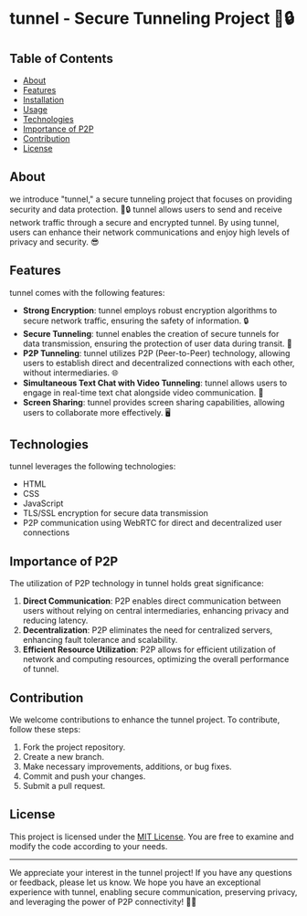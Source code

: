 # tunnel - Secure Tunneling Project 🚄🔒



## Table of Contents

- [About](#about)
- [Features](#features)
- [Installation](#installation)
- [Usage](#usage)
- [Technologies](#technologies)
- [Importance of P2P](#importance-of-p2p)
- [Contribution](#contribution)
- [License](#license)

## About

we introduce "tunnel," a secure tunneling project that focuses on providing security and data protection. 🚄🔒 tunnel allows users to send and receive network traffic through a secure and encrypted tunnel. By using tunnel, users can enhance their network communications and enjoy high levels of privacy and security. 😎

## Features

tunnel comes with the following features:

- **Strong Encryption**: tunnel employs robust encryption algorithms to secure network traffic, ensuring the safety of information. 🔒
- **Secure Tunneling**: tunnel enables the creation of secure tunnels for data transmission, ensuring the protection of user data during transit. 🚀
- **P2P Tunneling**: tunnel utilizes P2P (Peer-to-Peer) technology, allowing users to establish direct and decentralized connections with each other, without intermediaries. 🌐
- **Simultaneous Text Chat with Video Tunneling**: tunnel allows users to engage in real-time text chat alongside video communication. 💬
- **Screen Sharing**: tunnel provides screen sharing capabilities, allowing users to collaborate more effectively. 🖥️

## Technologies

tunnel leverages the following technologies:

- HTML
- CSS
- JavaScript
- TLS/SSL encryption for secure data transmission
- P2P communication using WebRTC for direct and decentralized user connections

## Importance of P2P

The utilization of P2P technology in tunnel holds great significance:

1. **Direct Communication**: P2P enables direct communication between users without relying on central intermediaries, enhancing privacy and reducing latency.
2. **Decentralization**: P2P eliminates the need for centralized servers, enhancing fault tolerance and scalability.
3. **Efficient Resource Utilization**: P2P allows for efficient utilization of network and computing resources, optimizing the overall performance of tunnel.

## Contribution

We welcome contributions to enhance the tunnel project. To contribute, follow these steps:

1. Fork the project repository.
2. Create a new branch.
3. Make necessary improvements, additions, or bug fixes.
4. Commit and push your changes.
5. Submit a pull request.

## License

This project is licensed under the [MIT License](LICENSE). You are free to examine and modify the code according to your needs.

---

We appreciate your interest in the tunnel project! If you have any questions or feedback, please let us know. We hope you have an exceptional experience with tunnel, enabling secure communication, preserving privacy, and leveraging the power of P2P connectivity! 🚀💬
